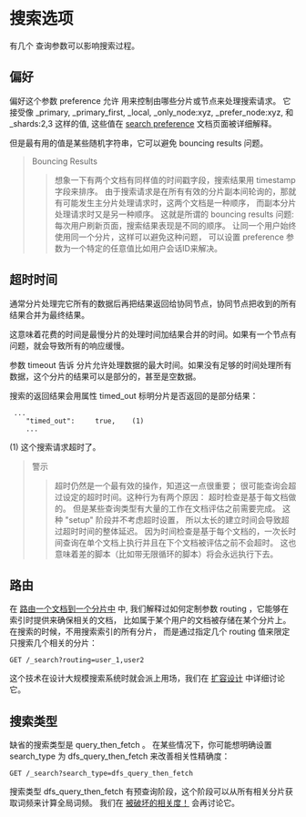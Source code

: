 # 搜索选项  
有几个 查询参数可以影响搜索过程。  

## 偏好  
偏好这个参数 preference 允许 用来控制由哪些分片或节点来处理搜索请求。
 它接受像 _primary, _primary_first, _local, _only_node:xyz, _prefer_node:xyz, 和 _shards:2,3 这样的值, 
 这些值在 [search preference](https://www.elastic.co/guide/en/elasticsearch/reference/5.6/search-request-preference.html) 
 文档页面被详细解释。   

但是最有用的值是某些随机字符串，它可以避免 bouncing results 问题。    

> Bouncing Results   
>> 想象一下有两个文档有同样值的时间戳字段，搜索结果用 timestamp 字段来排序。 
>> 由于搜索请求是在所有有效的分片副本间轮询的，那就有可能发生主分片处理请求时，这两个文档是一种顺序， 而副本分片处理请求时又是另一种顺序。
>> 这就是所谓的 bouncing results 问题: 每次用户刷新页面，搜索结果表现是不同的顺序。 
>> 让同一个用户始终使用同一个分片，这样可以避免这种问题， 可以设置 preference 参数为一个特定的任意值比如用户会话ID来解决。   
## 超时时间 
通常分片处理完它所有的数据后再把结果返回给协同节点，协同节点把收到的所有结果合并为最终结果。

这意味着花费的时间是最慢分片的处理时间加结果合并的时间。如果有一个节点有问题，就会导致所有的响应缓慢。

参数 timeout 告诉 分片允许处理数据的最大时间。如果没有足够的时间处理所有数据，这个分片的结果可以是部分的，甚至是空数据。

搜索的返回结果会用属性 timed_out 标明分片是否返回的是部分结果：    
```
 ...
    "timed_out":     true,    (1)
    ...
```
(1)  这个搜索请求超时了。    

> 警示
>> 超时仍然是一个最有效的操作，知道这一点很重要； 很可能查询会超过设定的超时时间。这种行为有两个原因：
>> 超时检查是基于每文档做的。 但是某些查询类型有大量的工作在文档评估之前需要完成。 这种 "setup" 阶段并不考虑超时设置，
所以太长的建立时间会导致超过超时时间的整体延迟。
>> 因为时间检查是基于每个文档的，一次长时间查询在单个文档上执行并且在下个文档被评估之前不会超时。 
这也意味着差的脚本（比如带无限循环的脚本）将会永远执行下去。

## 路由   
在 [路由一个文档到一个分片中](https://www.elastic.co/guide/cn/elasticsearch/guide/current/routing-value.html) 
中, 我们解释过如何定制参数 routing ，它能够在索引时提供来确保相关的文档，
比如属于某个用户的文档被存储在某个分片上。 在搜索的时候，不用搜索索引的所有分片，
而是通过指定几个 routing 值来限定只搜索几个相关的分片：

```
GET /_search?routing=user_1,user2
```    
这个技术在设计大规模搜索系统时就会派上用场，我们在 [扩容设计](https://www.elastic.co/guide/cn/elasticsearch/guide/current/scale.html)
 中详细讨论它。
## 搜索类型   
缺省的搜索类型是 query_then_fetch 。 在某些情况下，你可能想明确设置 search_type 为 dfs_query_then_fetch 来改善相关性精确度：   
```
GET /_search?search_type=dfs_query_then_fetch
```   
搜索类型 dfs_query_then_fetch 有预查询阶段，这个阶段可以从所有相关分片获取词频来计算全局词频。 
我们在 [被破坏的相关度！](https://www.elastic.co/guide/cn/elasticsearch/guide/current/relevance-is-broken.html) 
会再讨论它。


